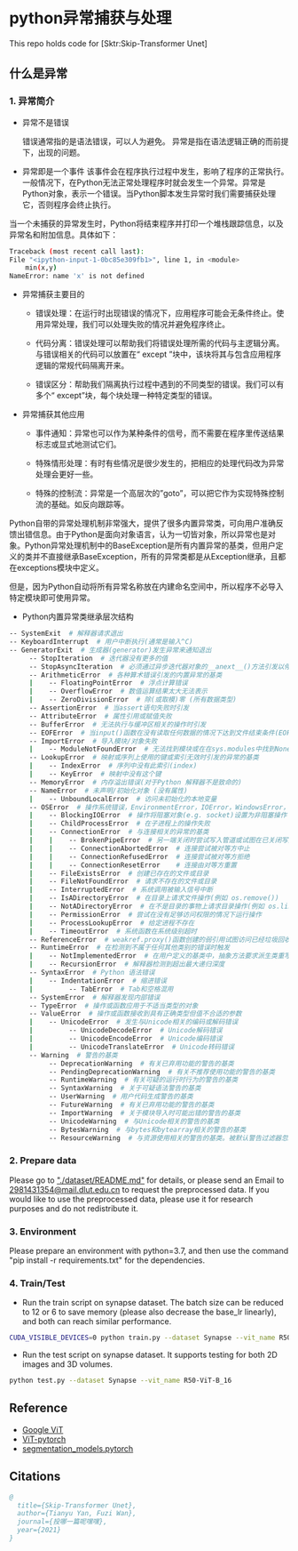 # python异常捕获与处理
This repo holds code for [Sktr:Skip-Transformer Unet]

## 什么是异常

### 1. 异常简介
* 异常不是错误

  错误通常指的是语法错误，可以人为避免。
  异常是指在语法逻辑正确的而前提下，出现的问题。

* 异常即是一个事件
  该事件会在程序执行过程中发生，影响了程序的正常执行。一般情况下，在Python无法正常处理程序时就会发生一个异常。异常是Python对象，表示一个错误。当Python脚本发生异常时我们需要捕获处理它，否则程序会终止执行。

当一个未捕获的异常发生时，Python将结束程序并打印一个堆栈跟踪信息，以及异常名和附加信息。具体如下：
```bash
Traceback (most recent call last): 
File "<ipython-input-1-0bc85e309fb1>", line 1, in <module> 
    min(x,y) 
NameError: name 'x' is not defined
```

* 异常捕获主要目的
  * 错误处理：在运行时出现错误的情况下，应用程序可能会无条件终止。使用异常处理，我们可以处理失败的情况并避免程序终止。

  * 代码分离：错误处理可以帮助我们将错误处理所需的代码与主逻辑分离。与错误相关的代码可以放置在“ except ”块中，该块将其与包含应用程序逻辑的常规代码隔离开来。

  * 错误区分：帮助我们隔离执行过程中遇到的不同类型的错误。我们可以有多个“ except”块，每个块处理一种特定类型的错误。

* 异常捕获其他应用
  * 事件通知：异常也可以作为某种条件的信号，而不需要在程序里传送结果标志或显式地测试它们。

  * 特殊情形处理：有时有些情况是很少发生的，把相应的处理代码改为异常处理会更好一些。

  * 特殊的控制流：异常是一个高层次的”goto”，可以把它作为实现特殊控制流的基础。如反向跟踪等。

Python自带的异常处理机制非常强大，提供了很多内置异常类，可向用户准确反馈出错信息。由于Python是面向对象语言，认为一切皆对象，所以异常也是对象。Python异常处理机制中的BaseException是所有内置异常的基类，但用户定义的类并不直接继承BaseException，所有的异常类都是从Exception继承，且都在exceptions模块中定义。

但是，因为Python自动将所有异常名称放在内建命名空间中，所以程序不必导入特定模块即可使用异常。

* Python内置异常类继承层次结构
```bash
-- SystemExit  # 解释器请求退出
-- KeyboardInterrupt  # 用户中断执行(通常是输入^C)
-- GeneratorExit  # 生成器(generator)发生异常来通知退出
     -- StopIteration  # 迭代器没有更多的值
     -- StopAsyncIteration  # 必须通过异步迭代器对象的__anext__()方法引发以停止迭代
     -- ArithmeticError  # 各种算术错误引发的内置异常的基类
     |    -- FloatingPointError  # 浮点计算错误
     |    -- OverflowError  # 数值运算结果太大无法表示
     |    -- ZeroDivisionError  # 除(或取模)零 (所有数据类型)
     -- AssertionError  # 当assert语句失败时引发
     -- AttributeError  # 属性引用或赋值失败
     -- BufferError  # 无法执行与缓冲区相关的操作时引发
     -- EOFError  # 当input()函数在没有读取任何数据的情况下达到文件结束条件(EOF)时引发
     -- ImportError  # 导入模块/对象失败
     |    -- ModuleNotFoundError  # 无法找到模块或在在sys.modules中找到None
     -- LookupError  # 映射或序列上使用的键或索引无效时引发的异常的基类
     |    -- IndexError  # 序列中没有此索引(index)
     |    -- KeyError  # 映射中没有这个键
     -- MemoryError  # 内存溢出错误(对于Python 解释器不是致命的)
     -- NameError  # 未声明/初始化对象 (没有属性)
     |    -- UnboundLocalError  # 访问未初始化的本地变量
     -- OSError  # 操作系统错误，EnvironmentError，IOError，WindowsError，socket.error，select.error和mmap.error已合并到OSError中，构造函数可能返回子类
     |    -- BlockingIOError  # 操作将阻塞对象(e.g. socket)设置为非阻塞操作
     |    -- ChildProcessError  # 在子进程上的操作失败
     |    -- ConnectionError  # 与连接相关的异常的基类
     |    |    -- BrokenPipeError  # 另一端关闭时尝试写入管道或试图在已关闭写入的套接字上写入
     |    |    -- ConnectionAbortedError  # 连接尝试被对等方中止
     |    |    -- ConnectionRefusedError  # 连接尝试被对等方拒绝
     |    |    -- ConnectionResetError    # 连接由对等方重置
     |    -- FileExistsError  # 创建已存在的文件或目录
     |    -- FileNotFoundError  # 请求不存在的文件或目录
     |    -- InterruptedError  # 系统调用被输入信号中断
     |    -- IsADirectoryError  # 在目录上请求文件操作(例如 os.remove())
     |    -- NotADirectoryError  # 在不是目录的事物上请求目录操作(例如 os.listdir())
     |    -- PermissionError  # 尝试在没有足够访问权限的情况下运行操作
     |    -- ProcessLookupError  # 给定进程不存在
     |    -- TimeoutError  # 系统函数在系统级别超时
     -- ReferenceError  # weakref.proxy()函数创建的弱引用试图访问已经垃圾回收了的对象
     -- RuntimeError  # 在检测到不属于任何其他类别的错误时触发
     |    -- NotImplementedError  # 在用户定义的基类中，抽象方法要求派生类重写该方法或者正在开发的类指示仍然需要添加实际实现
     |    -- RecursionError  # 解释器检测到超出最大递归深度
     -- SyntaxError  # Python 语法错误
     |    -- IndentationError  # 缩进错误
     |         -- TabError  # Tab和空格混用
     -- SystemError  # 解释器发现内部错误
     -- TypeError  # 操作或函数应用于不适当类型的对象
     -- ValueError  # 操作或函数接收到具有正确类型但值不合适的参数
     |    -- UnicodeError  # 发生与Unicode相关的编码或解码错误
     |         -- UnicodeDecodeError  # Unicode解码错误
     |         -- UnicodeEncodeError  # Unicode编码错误
     |         -- UnicodeTranslateError  # Unicode转码错误
     -- Warning  # 警告的基类
          -- DeprecationWarning  # 有关已弃用功能的警告的基类
          -- PendingDeprecationWarning  # 有关不推荐使用功能的警告的基类
          -- RuntimeWarning  # 有关可疑的运行时行为的警告的基类
          -- SyntaxWarning  # 关于可疑语法警告的基类
          -- UserWarning  # 用户代码生成警告的基类
          -- FutureWarning  # 有关已弃用功能的警告的基类
          -- ImportWarning  # 关于模块导入时可能出错的警告的基类
          -- UnicodeWarning  # 与Unicode相关的警告的基类
          -- BytesWarning  # 与bytes和bytearray相关的警告的基类
          -- ResourceWarning  # 与资源使用相关的警告的基类。被默认警告过滤器忽略。
```

### 2. Prepare data

Please go to ["./dataset/README.md"](datasets/README.md) for details, or please send an Email to 2981431354@mail.dlut.edu.cn to request the preprocessed data. If you would like to use the preprocessed data, please use it for research purposes and do not redistribute it.

### 3. Environment

Please prepare an environment with python=3.7, and then use the command "pip install -r requirements.txt" for the dependencies.

### 4. Train/Test

- Run the train script on synapse dataset. The batch size can be reduced to 12 or 6 to save memory (please also decrease the base_lr linearly), and both can reach similar performance.

```bash
CUDA_VISIBLE_DEVICES=0 python train.py --dataset Synapse --vit_name R50-ViT-B_16
```

- Run the test script on synapse dataset. It supports testing for both 2D images and 3D volumes.

```bash
python test.py --dataset Synapse --vit_name R50-ViT-B_16
```

## Reference
* [Google ViT](https://github.com/google-research/vision_transformer)
* [ViT-pytorch](https://github.com/jeonsworld/ViT-pytorch)
* [segmentation_models.pytorch](https://github.com/qubvel/segmentation_models.pytorch)

## Citations

```bibtex
@
  title={Skip-Transformer Unet},
  author={Tianyu Yan, Fuzi Wan},
  journal={投哪一篇呢嘿嘿},
  year={2021}
}
```
